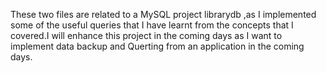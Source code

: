 These two files are related to a MySQL project librarydb ,as I implemented some of the useful queries that I have learnt from the concepts that I covered.I will enhance this project in the coming days as I want to implement data backup and Querting from an application in the coming days.

